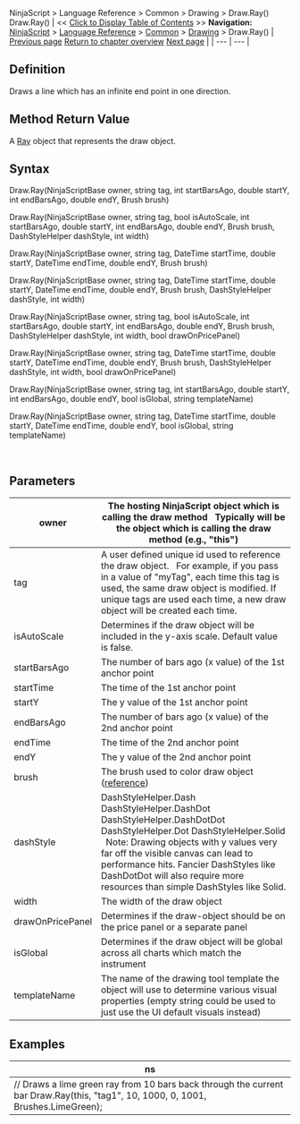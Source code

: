 ﻿
NinjaScript > Language Reference > Common > Drawing > Draw.Ray()
Draw.Ray()
| << [Click to Display Table of Contents](draw_ray.md) >> **Navigation:**     [NinjaScript](ninjascript-1.md) > [Language Reference](language_reference_wip-1.md) > [Common](common-1.md) > [Drawing](drawing-1.md) > Draw.Ray() | [Previous page](polygon-1.md) [Return to chapter overview](drawing-1.md) [Next page](ray-1.md) |
| --- | --- |
## Definition
Draws a line which has an infinite end point in one direction.
 
## Method Return Value
A [Ray](ray-1.md) object that represents the draw object.
 
## Syntax
Draw.Ray(NinjaScriptBase owner, string tag, int startBarsAgo, double startY, int endBarsAgo, double endY, Brush brush)  

Draw.Ray(NinjaScriptBase owner, string tag, bool isAutoScale, int startBarsAgo, double startY, int endBarsAgo, double endY, Brush brush, DashStyleHelper dashStyle, int width)  

Draw.Ray(NinjaScriptBase owner, string tag, DateTime startTime, double startY, DateTime endTime, double endY, Brush brush)  

Draw.Ray(NinjaScriptBase owner, string tag, DateTime startTime, double startY, DateTime endTime, double endY, Brush brush, DashStyleHelper dashStyle, int width)  

Draw.Ray(NinjaScriptBase owner, string tag, bool isAutoScale, int startBarsAgo, double startY, int endBarsAgo, double endY, Brush brush, DashStyleHelper dashStyle, int width, bool drawOnPricePanel)  

Draw.Ray(NinjaScriptBase owner, string tag, DateTime startTime, double startY, DateTime endTime, double endY, Brush brush, DashStyleHelper dashStyle, int width, bool drawOnPricePanel)  

Draw.Ray(NinjaScriptBase owner, string tag, int startBarsAgo, double startY, int endBarsAgo, double endY, bool isGlobal, string templateName)  

Draw.Ray(NinjaScriptBase owner, string tag, DateTime startTime, double startY, DateTime endTime, double endY, bool isGlobal, string templateName)
   

 
## Parameters
| owner | The hosting NinjaScript object which is calling the draw method   Typically will be the object which is calling the draw method (e.g., "this") |
| --- | --- |
| tag | A user defined unique id used to reference the draw object.    For example, if you pass in a value of "myTag", each time this tag is used, the same draw object is modified. If unique tags are used each time, a new draw object will be created each time. |
| isAutoScale | Determines if the draw object will be included in the y-axis scale. Default value is false. |
| startBarsAgo | The number of bars ago (x value) of the 1st anchor point |
| startTime | The time of the 1st anchor point |
| startY | The y value of the 1st anchor point |
| endBarsAgo | The number of bars ago (x value) of the 2nd anchor point |
| endTime | The time of the 2nd anchor point |
| endY | The y value of the 2nd anchor point |
| brush | The brush used to color draw object ([reference](https://msdn.microsoft.com/en-us/library/system.windows.media.brushes%28v=vs.110%29.aspx)) |
| dashStyle | DashStyleHelper.Dash  DashStyleHelper.DashDot  DashStyleHelper.DashDotDot  DashStyleHelper.Dot  DashStyleHelper.Solid    Note: Drawing objects with y values very far off the visible canvas can lead to performance hits. Fancier DashStyles like DashDotDot will also require more resources than simple DashStyles like Solid. |
| width | The width of the draw object |
| drawOnPricePanel | Determines if the draw-object should be on the price panel or a separate panel |
| isGlobal | Determines if the draw object will be global across all charts which match the instrument |
| templateName | The name of the drawing tool template the object will use to determine various visual properties (empty string could be used to just use the UI default visuals instead) |
## 
## 
## Examples
| ns |
| --- |
| // Draws a lime green ray from 10 bars back through the current bar Draw.Ray(this, "tag1", 10, 1000, 0, 1001, Brushes.LimeGreen); |

